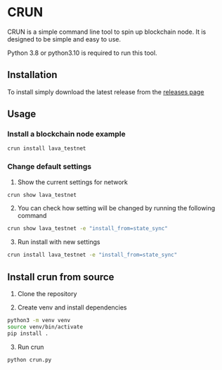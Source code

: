 # CRUN 

CRUN is a simple command line tool to spin up blockchain node. It is designed to be simple and easy to use.

Python 3.8 or python3.10 is required to run this tool. 

## Installation

To install simply download the latest release from the [releases page](https://github.com/MELLIFERA-Labs/crun/releases/tag/v0.1.0)

## Usage


### Install a blockchain node example

```bash
crun install lava_testnet
```

### Change default settings 

1. Show the current settings for network 

```bash
crun show lava_testnet
```

2. You can check how setting will be changed by running the following command

```bash
crun show lava_testnet -e "install_from=state_sync"
```

3. Run install with new settings

```bash
crun install lava_testnet -e "install_from=state_sync"
```

## Install crun from source

1. Clone the repository

2. Create venv and install dependencies

```bash
python3 -m venv venv
source venv/bin/activate
pip install .
```
3. Run crun

```bash
python crun.py
```
